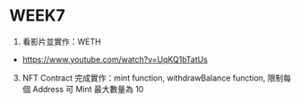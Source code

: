 # WEEK7

1. 看影片並實作：WETH
- https://www.youtube.com/watch?v=UqKQ1bTatUs
3. NFT Contract 完成實作：mint function, withdrawBalance function, 限制每個 Address 可 Mint 最大數量為 10